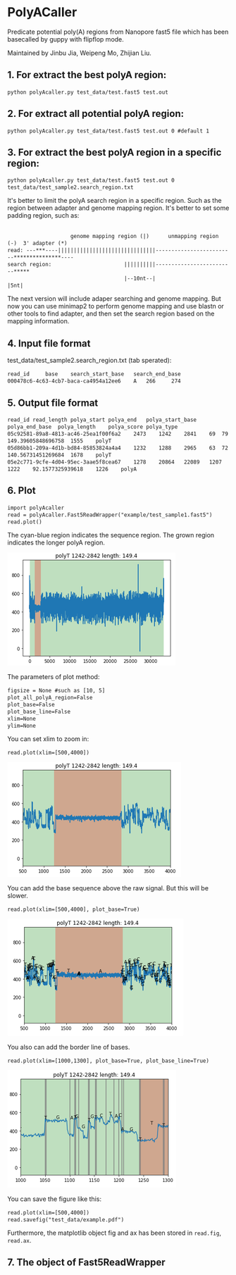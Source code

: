 # PolyACaller

Predicate potential poly(A) regions from Nanopore fast5 file which has been basecalled by guppy with flipflop mode.

Maintained by Jinbu Jia, Weipeng Mo, Zhijian Liu.

## 1. For extract the best polyA region:
```
python polyAcaller.py test_data/test.fast5 test.out 
```

## 2. For extract all potential polyA region:
```
python polyAcaller.py test_data/test.fast5 test.out 0 #default 1
```

## 3. For extract the best polyA region in a specific region:

```
python polyAcaller.py test_data/test.fast5 test.out 0 test_data/test_sample2.search_region.txt
```

It's better to limit the polyA search region in a specific region. 
Such as the region between adapter and genome mapping region. It's
better to set some padding region, such as:
```

                    genome mapping region (|)      unmapping region (-)  3' adapter (*)
read: ---***----|||||||||||||||||||||||||||||||-------------------------***************----
search region:                       ||||||||||-------------------------*****
                                     |--10nt--|                         |5nt|
```

The next version will include adaper searching and genome mapping. But now
you can use minimap2 to perform genome mapping and use blastn or other tools to 
find adapter, and then set the search region based on the mapping information.

## 4. Input file format

test_data/test_sample2.search_region.txt (tab sperated):
```
read_id 	base 	search_start_base 	search_end_base
000478c6-4c63-4cb7-baca-ca4954a12ee6 	A 	266 	274
```

## 5. Output file format

```
read_id	read_length	polya_start	polya_end	polya_start_base	polya_end_base	polya_length	polya_score	polya_type
05c92581-89a8-4813-ac46-25ea1f00f6a2	2473	1242	2841	69	79	149.39605848696758	1555	polyT
05d86bb1-209a-4d1b-bd84-85853824a4a4	1232	1288	2965	63	72	140.56731451269684	1678	polyT
05e2c771-9cfe-4d04-95ec-3aae5f8cea67	1278	20864	22089	1207	1222	92.1577325939618	1226	polyA
```

## 6. Plot

```
import polyAcaller
read = polyAcaller.Fast5ReadWrapper("example/test_sample1.fast5")
read.plot()
```

The cyan-blue region indicates the sequence region.
The grown region indicates the longer polyA region.

![](img/polya_example1.png)

The parameters of plot method:
```
figsize = None #such as [10, 5]
plot_all_polyA_region=False 
plot_base=False
plot_base_line=False
xlim=None
ylim=None
```

You can set xlim to zoom in:
```
read.plot(xlim=[500,4000])
```

![](img/polya_example2.png)


You can add the base sequence above the raw signal.
But this will be slower.
```
read.plot(xlim=[500,4000], plot_base=True)
```

![](img/polya_example3.png)



You also can add the border line of bases.

```
read.plot(xlim=[1000,1300], plot_base=True, plot_base_line=True)
```

![](img/polya_example4.png)

You can save the figure like this:

```
read.plot(xlim=[500,4000])
read.savefig("test_data/example.pdf")
```

Furthermore, the matplotlib object fig and ax has been 
stored in `read.fig`, `read.ax`.

## 7. The object of Fast5ReadWrapper





